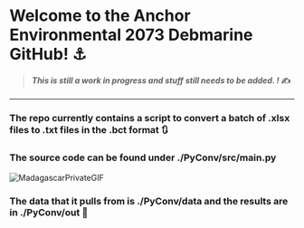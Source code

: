 # __Welcome to the Anchor Environmental 2073 Debmarine GitHub!__ ⚓

> #### _This is still a work in progress and stuff still needs to be added. !_ ✍️

---

### The repo currently contains a script to convert a batch of .xlsx files to .txt files in the .bct format 🔃

### The source code can be found under ./PyConv/src/main.py 

![MadagascarPrivateGIF](https://github.com/Anchor-Environmental/Amy---2073-Debmarine/assets/149476021/e6353cbd-ae4a-48cb-900d-a406378beb13)

### The data that it pulls from is ./PyConv/data and the results are in ./PyConv/out 📂
